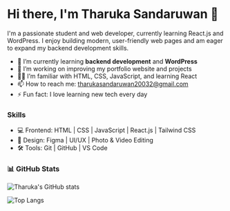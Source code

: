 # Hi there, I'm Tharuka Sandaruwan 👋

I'm a passionate student and web developer, currently learning React.js and WordPress. I enjoy building modern, user-friendly web pages and am eager to expand my backend development skills.

- 🌱 I’m currently learning **backend development** and **WordPress**
- 🔭 I’m working on improving my portfolio website and projects
- 👨‍💻 I’m familiar with HTML, CSS, JavaScript, and learning React
- 📫 How to reach me: tharukasandaruwan20032@gmail.com
- ⚡ Fun fact: I love learning new tech every day

### Skills

- 💻 Frontend: HTML | CSS | JavaScript | React.js | Tailwind CSS
- 🎨 Design: Figma | UI/UX | Photo & Video Editing
- 🛠️ Tools: Git | GitHub | VS Code

### 📊 GitHub Stats
![Tharuka's GitHub stats](https://github-readme-stats.vercel.app/api?username=YOUR_USERNAME&show_icons=true&theme=radical)

![Top Langs](https://github-readme-stats.vercel.app/api/top-langs/?username=YOUR_USERNAME&layout=compact&theme=radical)
